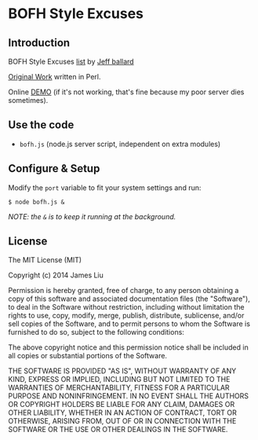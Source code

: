 BOFH Style Excuses
======

Introduction
------

BOFH Style Excuses [list](https://raw.githubusercontent.com/jamesliu96/bofh/master/excuses) by [Jeff ballard](http://pages.cs.wisc.edu/~ballard/)

[Original Work](http://pages.cs.wisc.edu/~ballard/bofh/bofhserver.pl) written in Perl.

Online [DEMO](http://www.jamesliu.info:8787) (if it's not working, that's fine because my poor server dies sometimes).

Use the code
------

- `bofh.js` (node.js server script, independent on extra modules)

Configure & Setup
------

Modify the `port` variable to fit your system settings and run:

```
$ node bofh.js &
```

_NOTE: the `&` is to keep it running at the background._

License
------

The MIT License (MIT)

Copyright (c) 2014 James Liu

Permission is hereby granted, free of charge, to any person obtaining a copy of
this software and associated documentation files (the "Software"), to deal in
the Software without restriction, including without limitation the rights to
use, copy, modify, merge, publish, distribute, sublicense, and/or sell copies of
the Software, and to permit persons to whom the Software is furnished to do so,
subject to the following conditions:

The above copyright notice and this permission notice shall be included in all
copies or substantial portions of the Software.

THE SOFTWARE IS PROVIDED "AS IS", WITHOUT WARRANTY OF ANY KIND, EXPRESS OR
IMPLIED, INCLUDING BUT NOT LIMITED TO THE WARRANTIES OF MERCHANTABILITY, FITNESS
FOR A PARTICULAR PURPOSE AND NONINFRINGEMENT. IN NO EVENT SHALL THE AUTHORS OR
COPYRIGHT HOLDERS BE LIABLE FOR ANY CLAIM, DAMAGES OR OTHER LIABILITY, WHETHER
IN AN ACTION OF CONTRACT, TORT OR OTHERWISE, ARISING FROM, OUT OF OR IN
CONNECTION WITH THE SOFTWARE OR THE USE OR OTHER DEALINGS IN THE SOFTWARE.

